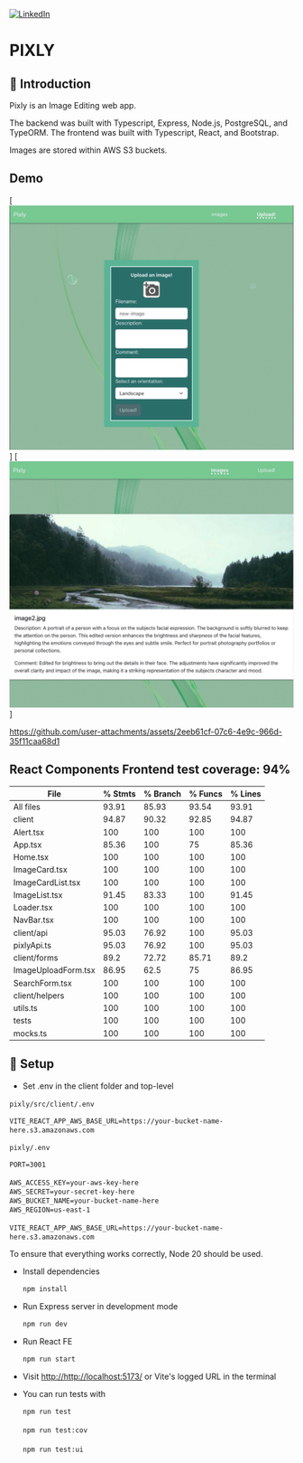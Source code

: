 [![LinkedIn][linkedin-shield]][linkedin-url]

# PIXLY

## 💬 Introduction

Pixly is an Image Editing web app.

The backend was built with Typescript, Express, Node.js, PostgreSQL, and TypeORM.
The frontend was built with Typescript, React, and Bootstrap.

Images are stored within AWS S3 buckets.

## Demo

[![image-upload](readme-images/pixly-image-upload.png)]
[![images-list](readme-images/pixly-images-list.png)]

https://github.com/user-attachments/assets/2eeb61cf-07c6-4e9c-966d-35f11caa68d1

## React Components Frontend test coverage: 94%

| File                   | % Stmts   | % Branch   | % Funcs   | % Lines   |
|------------------------|-----------|------------|-----------|-----------|
| All files              | 93.91     | 85.93      | 93.54     | 93.91     |
| client                 | 94.87     | 90.32      | 92.85     | 94.87     |
| Alert.tsx              | 100       | 100        | 100       | 100       |
| App.tsx                | 85.36     | 100        | 75        | 85.36     |
| Home.tsx               | 100       | 100        | 100       | 100       |
| ImageCard.tsx          | 100       | 100        | 100       | 100       |
| ImageCardList.tsx      | 100       | 100        | 100       | 100       |
| ImageList.tsx          | 91.45     | 83.33      | 100       | 91.45     |
| Loader.tsx             | 100       | 100        | 100       | 100       |
| NavBar.tsx             | 100       | 100        | 100       | 100       |
| client/api             | 95.03     | 76.92      | 100       | 95.03     |
| pixlyApi.ts            | 95.03     | 76.92      | 100       | 95.03     |
| client/forms           | 89.2      | 72.72      | 85.71     | 89.2      |
| ImageUploadForm.tsx    | 86.95     | 62.5       | 75        | 86.95     |
| SearchForm.tsx         | 100       | 100        | 100       | 100       |
| client/helpers         | 100       | 100        | 100       | 100       |
| utils.ts               | 100       | 100        | 100       | 100       |
| tests                  | 100       | 100        | 100       | 100       |
| mocks.ts               | 100       | 100        | 100       | 100       |

## 🔧 Setup

- Set .env in the client folder and top-level

`pixly/src/client/.env`

```.env
VITE_REACT_APP_AWS_BASE_URL=https://your-bucket-name-here.s3.amazonaws.com
```

`pixly/.env`

```.env
PORT=3001

AWS_ACCESS_KEY=your-aws-key-here
AWS_SECRET=your-secret-key-here
AWS_BUCKET_NAME=your-bucket-name-here
AWS_REGION=us-east-1

VITE_REACT_APP_AWS_BASE_URL=https://your-bucket-name-here.s3.amazonaws.com
```

To ensure that everything works correctly, Node 20 should be used.

- Install dependencies

  ```sh
  npm install
  ```

- Run Express server in development mode

  ```sh
  npm run dev
  ```


- Run React FE

  ```sh
  npm run start
  ```

- Visit <http://http://localhost:5173/> or Vite's logged URL in the terminal

- You can run tests with

  ```sh
  npm run test
  
  npm run test:cov
  
  npm run test:ui
  ```

[linkedin-shield]: https://img.shields.io/badge/-LinkedIn-black.svg?style=for-the-badge&logo=linkedin&colorB=555

[linkedin-url]: https://linkedin.com/in/anya-aven-6004b0132/
